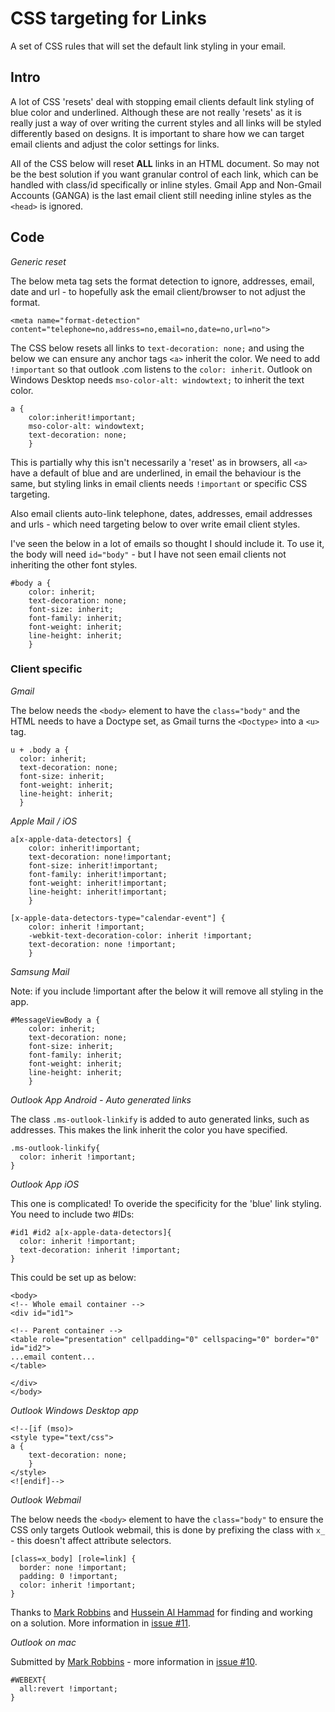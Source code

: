 # CSS targeting for Links
A set of CSS rules that will set the default link styling in your email. 

## Intro
A lot of CSS 'resets' deal with stopping email clients default link styling of blue color and underlined. Although these are not really 'resets' as it is really just a way of over writing the current styles and all links will be styled differently based on designs. It is important to share how we can target email clients and adjust the color settings for links.

All of the CSS below will reset **ALL** links in an HTML document. So may not be the best solution if you want granular control of each link, which can be handled with class/id specifically or inline styles. Gmail App and Non-Gmail Accounts (GANGA) is the last email client still needing inline styles as the `<head>` is ignored.

## Code
*Generic reset*

The below meta tag sets the format detection to ignore, addresses, email, date and url - to hopefully ask the email client/browser to not adjust the format.

```
<meta name="format-detection" content="telephone=no,address=no,email=no,date=no,url=no">
```

The CSS below resets all links to `text-decoration: none;` and using the below we can ensure any anchor tags `<a>` inherit the color. We need to add `!important` so that outlook .com listens to the `color: inherit`. Outlook on Windows Desktop needs `mso-color-alt: windowtext;` to inherit the text color. 

```
a {
    color:inherit!important;
    mso-color-alt: windowtext;
    text-decoration: none;
    }
```

This is partially why this isn't necessarily a 'reset' as in browsers, all `<a>` have a default of blue and are underlined, in email the behaviour is the same, but styling links in email clients needs `!important` or specific CSS targeting. 

Also email clients auto-link telephone, dates, addresses, email addresses and urls - which need targeting below to over write email client styles.  

I've seen the below in a lot of emails so thought I should include it. To use it, the body will need `id="body"` - but I have not seen email clients not inheriting the other font styles. 

```
#body a {
    color: inherit;
    text-decoration: none;
    font-size: inherit;
    font-family: inherit;
    font-weight: inherit;
    line-height: inherit;
    }
```   

### Client specific

*Gmail* 

The below needs the `<body>` element to have the `class="body"` and the HTML needs to have a Doctype set, as Gmail turns the `<Doctype>` into a `<u>` tag.

```
u + .body a {
  color: inherit;
  text-decoration: none;
  font-size: inherit;
  font-weight: inherit;
  line-height: inherit;
  }
```

*Apple Mail / iOS*

```
a[x-apple-data-detectors] {
    color: inherit!important;
    text-decoration: none!important;
    font-size: inherit!important;
    font-family: inherit!important;
    font-weight: inherit!important;
    line-height: inherit!important;
    } 
```

```
[x-apple-data-detectors-type="calendar-event"] {
    color: inherit !important;
    -webkit-text-decoration-color: inherit !important;
    text-decoration: none !important;
    }
```

*Samsung Mail*

Note: if you include !important after the below it will remove all styling in the app.

```
#MessageViewBody a {
    color: inherit;
    text-decoration: none;
    font-size: inherit;
    font-family: inherit;
    font-weight: inherit;
    line-height: inherit;
    }
```

*Outlook App Android - Auto generated links*

The class `.ms-outlook-linkify` is added to auto generated links, such as addresses. This makes the link inherit the color you have specified.

```
.ms-outlook-linkify{
  color: inherit !important;
}	
```

*Outlook App iOS*

This one is complicated! To overide the specificity for the 'blue' link styling. You need to include two #IDs:

```
#id1 #id2 a[x-apple-data-detectors]{
  color: inherit !important;
  text-decoration: inherit !important;
}
```

This could be set up as below:

```
<body>
<!-- Whole email container -->
<div id="id1">

<!-- Parent container -->
<table role="presentation" cellpadding="0" cellspacing="0" border="0" id="id2">
...email content...
</table>

</div>
</body>
```

*Outlook Windows Desktop app*

```
<!--[if (mso)>
<style type="text/css">
a {
    text-decoration: none;
    }
</style>
<![endif]--> 
```

*Outlook Webmail*

The below needs the `<body>` element to have the `class="body"` to ensure the CSS only targets Outlook webmail, this is done by prefixing the class with `x_` - this doesn't affect attribute selectors.

```
[class=x_body] [role=link] {
  border: none !important;
  padding: 0 !important;
  color: inherit !important;
}
```

Thanks to [Mark Robbins](https://github.com/M-J-Robbins) and [Hussein Al Hammad](https://github.com/husseinalhammad) for finding and working on a solution. More information in [issue #11](https://github.com/JayOram/email-css-resets/issues/11).


*Outlook on mac*

Submitted by [Mark Robbins](https://github.com/M-J-Robbins) - more information in [issue #10](https://github.com/JayOram/email-css-resets/issues/10).

```
#WEBEXT{
  all:revert !important;
}
```
